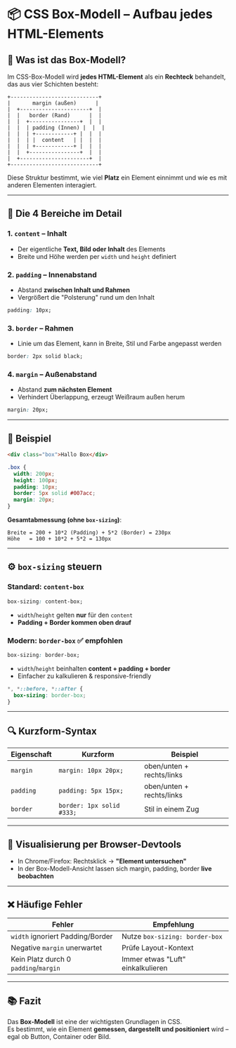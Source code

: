 # 📦 CSS Box-Modell – Aufbau jedes HTML-Elements

## 🧩 Was ist das Box-Modell?

Im CSS-Box-Modell wird **jedes HTML-Element** als ein **Rechteck** behandelt, das aus vier Schichten besteht:

```
+----------------------------+
|       margin (außen)      |
|  +----------------------+  |
|  |   border (Rand)      |  |
|  |  +----------------+  |  |
|  |  | padding (Innen) |  |  |
|  |  | +------------+ |  |  |
|  |  | |  content   | |  |  |
|  |  | +------------+ |  |  |
|  |  +----------------+  |  |
|  +----------------------+  |
+----------------------------+
```

Diese Struktur bestimmt, wie viel **Platz** ein Element einnimmt und wie es mit anderen Elementen interagiert.

---

## 📐 Die 4 Bereiche im Detail

### 1. `content` – **Inhalt**

- Der eigentliche **Text, Bild oder Inhalt** des Elements
- Breite und Höhe werden per `width` und `height` definiert

### 2. `padding` – **Innenabstand**

- Abstand **zwischen Inhalt und Rahmen**
- Vergrößert die "Polsterung" rund um den Inhalt

```css
padding: 10px;
```

### 3. `border` – **Rahmen**

- Linie um das Element, kann in Breite, Stil und Farbe angepasst werden

```css
border: 2px solid black;
```

### 4. `margin` – **Außenabstand**

- Abstand **zum nächsten Element**
- Verhindert Überlappung, erzeugt Weißraum außen herum

```css
margin: 20px;
```

---

## 🎯 Beispiel

```html
<div class="box">Hallo Box</div>
```

```css
.box {
  width: 200px;
  height: 100px;
  padding: 10px;
  border: 5px solid #007acc;
  margin: 20px;
}
```

**Gesamtabmessung (ohne `box-sizing`)**:

```text
Breite = 200 + 10*2 (Padding) + 5*2 (Border) = 230px
Höhe   = 100 + 10*2 + 5*2 = 130px
```

---

## ⚙️ `box-sizing` steuern

### Standard: `content-box`

```css
box-sizing: content-box;
```

- `width`/`height` gelten **nur** für den `content`  
- **Padding + Border kommen oben drauf**

### Modern: `border-box` ✅ empfohlen

```css
box-sizing: border-box;
```

- `width`/`height` beinhalten **content + padding + border**
- Einfacher zu kalkulieren & responsive-friendly

```css
*, *::before, *::after {
  box-sizing: border-box;
}
```

---

## 🔍 Kurzform-Syntax

| Eigenschaft     | Kurzform             | Beispiel                |
|-----------------|----------------------|--------------------------|
| `margin`        | `margin: 10px 20px;` | oben/unten + rechts/links |
| `padding`       | `padding: 5px 15px;` | oben/unten + rechts/links |
| `border`        | `border: 1px solid #333;` | Stil in einem Zug |

---

## 🎨 Visualisierung per Browser-Devtools

- In Chrome/Firefox: Rechtsklick → **"Element untersuchen"**
- In der Box-Modell-Ansicht lassen sich margin, padding, border **live beobachten**

---

## ❌ Häufige Fehler

| Fehler                               | Empfehlung                                       |
|--------------------------------------|--------------------------------------------------|
| `width` ignoriert Padding/Border     | Nutze `box-sizing: border-box`                  |
| Negative `margin` unerwartet         | Prüfe Layout-Kontext                            |
| Kein Platz durch 0 `padding`/`margin`| Immer etwas "Luft" einkalkulieren               |

---

## 📚 Fazit

Das **Box-Modell** ist eine der wichtigsten Grundlagen in CSS.  
Es bestimmt, wie ein Element **gemessen, dargestellt und positioniert** wird – egal ob Button, Container oder Bild.

